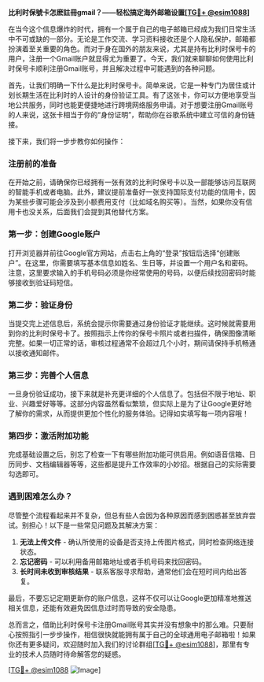 **比利时保號卡怎麽註冊gmail？——轻松搞定海外邮箱设置[[TG💪+ @esim1088](https://t.me/s/esim1088)]**

在当今这个信息爆炸的时代，拥有一个属于自己的电子邮箱已经成为我们日常生活中不可或缺的一部分。无论是工作交流、学习资料接收还是个人隐私保护，邮箱都扮演着至关重要的角色。而对于身在国外的朋友来说，尤其是持有比利时保号卡的用户，注册一个Gmail账户就显得尤为重要了。今天，我们就来聊聊如何使用比利时保号卡顺利注册Gmail账号，并且解决过程中可能遇到的各种问题。

首先，让我们明确一下什么是比利时保号卡。简单来说，它是一种专门为居住或计划长期生活在比利时的人设计的身份验证工具。有了这张卡，你可以方便地享受当地公共服务，同时也能更便捷地进行跨境网络服务申请。对于想要注册Gmail账号的人来说，这张卡相当于你的“身份证明”，帮助你在谷歌系统中建立可信的身份链接。

接下来，我们将一步步教你如何操作：

### 注册前的准备

在开始之前，请确保你已经拥有一张有效的比利时保号卡以及一部能够访问互联网的智能手机或者电脑。此外，建议提前准备好一张支持国际支付功能的信用卡，因为某些步骤可能会涉及到小额费用支付（比如域名购买等）。当然，如果你没有信用卡也没关系，后面我们会提到其他替代方案。

### 第一步：创建Google账户

打开浏览器并前往Google官方网站，点击右上角的“登录”按钮后选择“创建账户”。在这里，你需要填写基本信息如姓名、生日等，并设置一个用户名和密码。注意，这里要求输入的手机号码必须是你经常使用的号码，以便后续找回密码时能够接收到验证码短信。

### 第二步：验证身份

当提交完上述信息后，系统会提示你需要通过身份验证才能继续。这时候就需要用到你的比利时保号卡了。按照指示上传你的保号卡照片或者扫描件，确保图像清晰完整。如果一切正常的话，审核过程通常不会超过几个小时，期间请保持手机畅通以接收通知邮件。

### 第三步：完善个人信息

一旦身份验证成功，接下来就是补充更详细的个人信息了。包括但不限于地址、职业、兴趣爱好等等。这部分内容虽然看似繁琐，但实际上是为了让Google更好地了解你的需求，从而提供更加个性化的服务体验。记得如实填写每一项内容哦！

### 第四步：激活附加功能

完成基础设置之后，别忘了检查一下有哪些附加功能可供启用。例如语音信箱、日历同步、文档编辑器等等，这些都是提升工作效率的小妙招。根据自己的实际需要勾选即可。

### 遇到困难怎么办？

尽管整个流程看起来并不复杂，但总有些人会因为各种原因而感到困惑甚至放弃尝试。别担心！以下是一些常见问题及其解决方案：

1. **无法上传文件** - 确认所使用的设备是否支持上传图片格式，同时检查网络连接状态。
2. **忘记密码** - 可以利用备用邮箱地址或者手机号码来找回密码。
3. **长时间未收到审核结果** - 联系客服寻求帮助，通常他们会在短时间内给出答复。

最后，不要忘记定期更新你的账户信息，这样不仅可以让Google更加精准地推送相关信息，还能有效避免因信息过时而导致的安全隐患。

总而言之，借助比利时保号卡注册Gmail账号其实并没有想象中的那么难。只要耐心按照指引一步步操作，相信很快就能拥有属于自己的全球通用电子邮箱啦！如果你还有更多疑问，欢迎随时加入我们的讨论群组[[TG💪+ @esim1088](https://t.me/s/esim1088)]，那里有专业的技术人员随时待命解答您的疑惑。

[[TG💪+ @esim1088](https://t.me/s/esim1088) ![Image](https://i.postimg.cc/4NQfJmqS/Snipaste-2025-05-13-00-14-12.png)]